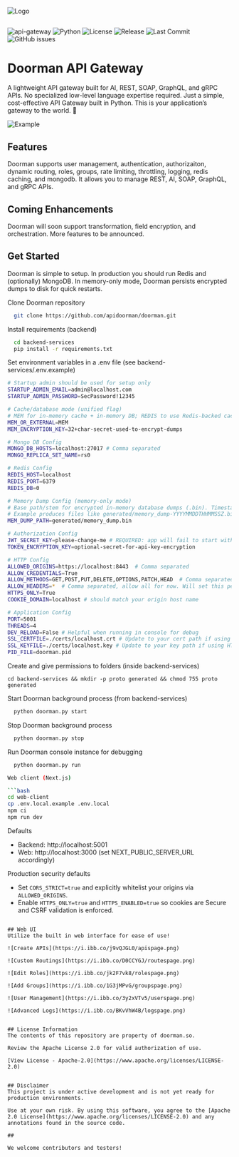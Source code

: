 
![Logo](https://i.ibb.co/VpDyBMnk/doorman-gateway-logo.png)

##

![api-gateway](https://img.shields.io/badge/API-Gateway-blue)
![Python](https://img.shields.io/badge/Python-3.10%2B-blue)
![License](https://img.shields.io/badge/license-Apache%202.0-green)
![Release](https://img.shields.io/badge/release-pre--release-orange)
![Last Commit](https://img.shields.io/github/last-commit/apidoorman/doorman)
![GitHub issues](https://img.shields.io/github/issues/apidoorman/doorman)

##

# Doorman API Gateway
A lightweight API gateway built for AI, REST, SOAP, GraphQL, and gRPC APIs. No specialized low-level language expertise required. Just a simple, cost-effective API Gateway built in Python. This is your application’s gateway to the world. 🐍

![Example](https://i.ibb.co/9dkgPLP/dashboardpage.png)

## Features
Doorman supports user management, authentication, authorizaiton, dynamic routing, roles, groups, rate limiting, throttling, logging, redis caching, and mongodb. It allows you to manage REST, AI, SOAP, GraphQL, and gRPC APIs.

## Coming Enhancements
Doorman will soon support transformation, field encryption, and orchestration. More features to be announced.

## Get Started
Doorman is simple to setup. In production you should run Redis and (optionally) MongoDB. In memory-only mode, Doorman persists encrypted dumps to disk for quick restarts.

Clone Doorman repository

```bash
  git clone https://github.com/apidoorman/doorman.git
```

Install requirements (backend)

```bash
  cd backend-services
  pip install -r requirements.txt
```

Set environment variables in a .env file (see backend-services/.env.example)
```bash
# Startup admin should be used for setup only
STARTUP_ADMIN_EMAIL=admin@localhost.com
STARTUP_ADMIN_PASSWORD=SecPassword!12345

# Cache/database mode (unified flag)
# MEM for in-memory cache + in-memory DB; REDIS to use Redis-backed cache (DB can still be memory-only)
MEM_OR_EXTERNAL=MEM
MEM_ENCRYPTION_KEY=32+char-secret-used-to-encrypt-dumps

# Mongo DB Config
MONGO_DB_HOSTS=localhost:27017 # Comma separated
MONGO_REPLICA_SET_NAME=rs0

# Redis Config
REDIS_HOST=localhost
REDIS_PORT=6379
REDIS_DB=0

# Memory Dump Config (memory-only mode)
# Base path/stem for encrypted in-memory database dumps (.bin). Timestamp is appended.
# Example produces files like generated/memory_dump-YYYYMMDDTHHMMSSZ.bin
MEM_DUMP_PATH=generated/memory_dump.bin

# Authorization Config
JWT_SECRET_KEY=please-change-me # REQUIRED: app will fail to start without this
TOKEN_ENCRYPTION_KEY=optional-secret-for-api-key-encryption

# HTTP Config
ALLOWED_ORIGINS=https://localhost:8443  # Comma separated
ALLOW_CREDENTIALS=True
ALLOW_METHODS=GET,POST,PUT,DELETE,OPTIONS,PATCH,HEAD  # Comma separated
ALLOW_HEADERS=*  # Comma separated, allow all for now. Will set this per API
HTTPS_ONLY=True
COOKIE_DOMAIN=localhost # should match your origin host name

# Application Config
PORT=5001
THREADS=4
DEV_RELOAD=False # Helpful when running in console for debug
SSL_CERTFILE=./certs/localhost.crt # Update to your cert path if using HTTPS_ONLY
SSL_KEYFILE=./certs/localhost.key # Update to your key path if using HTTPS_ONLY
PID_FILE=doorman.pid
```

Create and give permissions to folders (inside backend-services)

```
cd backend-services && mkdir -p proto generated && chmod 755 proto generated
```

Start Doorman background process (from backend-services)
    
```bash
  python doorman.py start
```

Stop Doorman background process
    
```bash
  python doorman.py stop
```

Run Doorman console instance for debugging
    
```bash
  python doorman.py run

Web client (Next.js)

```bash
cd web-client
cp .env.local.example .env.local
npm ci
npm run dev
```

Defaults
- Backend: http://localhost:5001
- Web: http://localhost:3000 (set NEXT_PUBLIC_SERVER_URL accordingly)

Production security defaults
- Set `CORS_STRICT=true` and explicitly whitelist your origins via `ALLOWED_ORIGINS`.
- Enable `HTTPS_ONLY=true` and `HTTPS_ENABLED=true` so cookies are Secure and CSRF validation is enforced.
```

## Web UI
Utilize the built in web interface for ease of use!

![Create APIs](https://i.ibb.co/j9vQJGL0/apispage.png)

![Custom Routings](https://i.ibb.co/D0CCYGJ/routespage.png)

![Edit Roles](https://i.ibb.co/jk2F7vk8/rolespage.png)

![Add Groups](https://i.ibb.co/1G3jMPvG/groupspage.png)

![User Management](https://i.ibb.co/3y2xVTv5/userspage.png)

![Advanced Logs](https://i.ibb.co/BKvVhW4B/logspage.png)


## License Information
The contents of this repository are property of doorman.so.

Review the Apache License 2.0 for valid authorization of use.

[View License - Apache-2.0](https://www.apache.org/licenses/LICENSE-2.0)


## Disclaimer
This project is under active development and is not yet ready for production environments.

Use at your own risk. By using this software, you agree to the [Apache 2.0 License](https://www.apache.org/licenses/LICENSE-2.0) and any annotations found in the source code.

##

We welcome contributors and testers!
